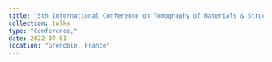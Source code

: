 ```yaml
---
title: "5th International Conference on Tomography of Materials & Structures,"
collection: talks
type: "Conference,"
date: 2022-07-01
location: "Grenoble, France"
---
```


